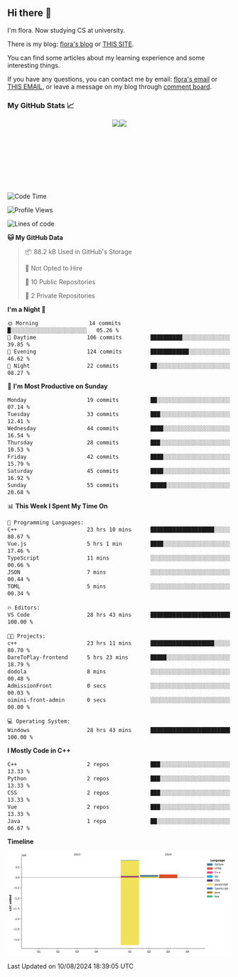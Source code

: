 ## Hi there 👋

I'm flora. Now studying CS at university. 

There is my blog: [flora's blog](https://florae006.github.io/) or [THIS SITE](https://dodolalorc.cn/). 

You can find some articles about my learning experience and some interesting things.

If you have any questions, you can contact me by email: [flora's email](mailto:chenflora124@gmail.com) or [THIS EMAIL](mailto:flora_chen2021@163.com), or leave a message on my blog through [comment board](https://florae006.github.io/comments/).

### My GitHub Stats 📈
<div style="display:flex;flex-direction:row;justify-content:center;">
  <img height="150" class="img" src="https://github-readme-stats.vercel.app/api?username=Florae006&count_private=true&show_icons=true&theme=graywhite&show_owner=true" />
  <img height="150" class="img" src="https://github-readme-stats.vercel.app/api/top-langs/?username=Florae006&layout=compact&theme=graywhite" />
</div>

<!--START_SECTION:waka-->
![Code Time](http://img.shields.io/badge/Code%20Time-153%20hrs%2028%20mins-blue)

![Profile Views](http://img.shields.io/badge/Profile%20Views-0-blue)

![Lines of code](https://img.shields.io/badge/From%20Hello%20World%20I%27ve%20Written-1.1%20million%20lines%20of%20code-blue)

**🐱 My GitHub Data** 

> 📦 88.2 kB Used in GitHub's Storage 
 > 
> 🚫 Not Opted to Hire
 > 
> 📜 10 Public Repositories 
 > 
> 🔑 2 Private Repositories 
 > 
**I'm a Night 🦉** 

```text
🌞 Morning                14 commits          █░░░░░░░░░░░░░░░░░░░░░░░░   05.26 % 
🌆 Daytime                106 commits         ██████████░░░░░░░░░░░░░░░   39.85 % 
🌃 Evening                124 commits         ████████████░░░░░░░░░░░░░   46.62 % 
🌙 Night                  22 commits          ██░░░░░░░░░░░░░░░░░░░░░░░   08.27 % 
```
📅 **I'm Most Productive on Sunday** 

```text
Monday                   19 commits          ██░░░░░░░░░░░░░░░░░░░░░░░   07.14 % 
Tuesday                  33 commits          ███░░░░░░░░░░░░░░░░░░░░░░   12.41 % 
Wednesday                44 commits          ████░░░░░░░░░░░░░░░░░░░░░   16.54 % 
Thursday                 28 commits          ███░░░░░░░░░░░░░░░░░░░░░░   10.53 % 
Friday                   42 commits          ████░░░░░░░░░░░░░░░░░░░░░   15.79 % 
Saturday                 45 commits          ████░░░░░░░░░░░░░░░░░░░░░   16.92 % 
Sunday                   55 commits          █████░░░░░░░░░░░░░░░░░░░░   20.68 % 
```


📊 **This Week I Spent My Time On** 

```text
💬 Programming Languages: 
C++                      23 hrs 10 mins      ████████████████████░░░░░   80.67 % 
Vue.js                   5 hrs 1 min         ████░░░░░░░░░░░░░░░░░░░░░   17.46 % 
TypeScript               11 mins             ░░░░░░░░░░░░░░░░░░░░░░░░░   00.66 % 
JSON                     7 mins              ░░░░░░░░░░░░░░░░░░░░░░░░░   00.44 % 
TOML                     5 mins              ░░░░░░░░░░░░░░░░░░░░░░░░░   00.34 % 

🔥 Editors: 
VS Code                  28 hrs 43 mins      █████████████████████████   100.00 % 

🐱‍💻 Projects: 
c++                      23 hrs 11 mins      ████████████████████░░░░░   80.70 % 
DareToPlay-frontend      5 hrs 23 mins       █████░░░░░░░░░░░░░░░░░░░░   18.79 % 
dodola                   8 mins              ░░░░░░░░░░░░░░░░░░░░░░░░░   00.48 % 
AdmissionFront           0 secs              ░░░░░░░░░░░░░░░░░░░░░░░░░   00.03 % 
oimini-front-admin       0 secs              ░░░░░░░░░░░░░░░░░░░░░░░░░   00.00 % 

💻 Operating System: 
Windows                  28 hrs 43 mins      █████████████████████████   100.00 % 
```

**I Mostly Code in C++** 

```text
C++                      2 repos             ███░░░░░░░░░░░░░░░░░░░░░░   13.33 % 
Python                   2 repos             ███░░░░░░░░░░░░░░░░░░░░░░   13.33 % 
CSS                      2 repos             ███░░░░░░░░░░░░░░░░░░░░░░   13.33 % 
Vue                      2 repos             ███░░░░░░░░░░░░░░░░░░░░░░   13.33 % 
Java                     1 repo              ██░░░░░░░░░░░░░░░░░░░░░░░   06.67 % 
```



**Timeline**

![Lines of Code chart](https://raw.githubusercontent.com/Florae006/Florae006/main/assets/bar_graph.png)


 Last Updated on 10/08/2024 18:39:05 UTC
<!--END_SECTION:waka-->

<!--
**Florae006/Florae006** is a ✨ _special_ ✨ repository because its `README.md` (this file) appears on your GitHub profile.

Here are some ideas to get you started:

- 🔭 I’m currently working on ...
- 🌱 I’m currently learning ...
- 👯 I’m looking to collaborate on ...
- 🤔 I’m looking for help with ...
- 💬 Ask me about ...
- 📫 How to reach me: ...
- 😄 Pronouns: ...
- ⚡ Fun fact: ...
  -->
